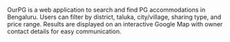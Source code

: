 OurPG is a web application to search and find PG accommodations in Bengaluru. Users can filter by district, taluka, city/village, sharing type, and price range. Results are displayed on an interactive Google Map with owner contact details for easy communication.
